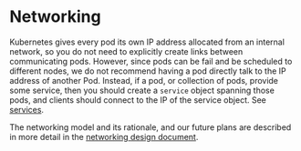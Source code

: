 # Networking
Kubernetes gives every pod its own IP address allocated from an internal network, so you do not need to explicitly create links between communicating pods.
However, since pods can be fail and be scheduled to different nodes, we do not recommend having a pod directly talk to the IP address of another Pod.  Instead, if a pod, or collection of pods, provide some service, then you should create a `service` object spanning those pods, and clients should connect to the IP of the service object.  See [services](services.md).

The networking model and its rationale, and our future plans are described in more detail in the [networking design document](design/networking.md).
